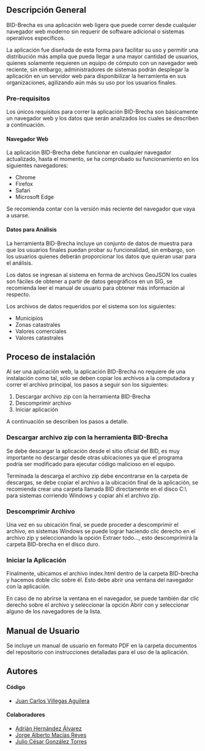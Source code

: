 ## Descripción General
BID-Brecha es una aplicación web ligera que puede correr desde cualquier navegador web moderno sin requerir de software adicional o sistemas operativos específicos.

La aplicación fue diseñada de esta forma para facilitar su uso y permitir una distribución más amplia que pueda llegar a una mayor cantidad de usuarios, quienes solamente requieren un equipo de cómputo con un navegador web reciente, sin embargo, administradores de sistemas podrán desplegar la aplicación en un servidor web para disponibilizar la herramienta en sus organizaciones, agilizando aún más su uso por los usuarios finales.

### Pre-requisitos
Los únicos requisitos para correr la aplicación BID-Brecha son básicamente un navegador web y los datos que serán analizados los cuales se describen a continuación.

#### Navegador Web
La aplicación BID-Brecha debe funcionar en cualquier navegador actualizado, hasta el momento, se ha comprobado su funcionamiento en los siguientes navegadores:

- Chrome
- Firefox
- Safari
- Microsoft Edge

Se recomienda contar con la versión más reciente del navegador que vaya a usarse.

#### Datos para Análisis
La herramienta BID-Brecha incluye un conjunto de datos de muestra para que los usuarios finales puedan probar su funcionalidad, sin embargo, son los usuarios quienes deberán proporcionar los datos que quieran usar para el análisis.

Los datos se ingresan al sistema en forma de archivos GeoJSON los cuales son fáciles de obtener a partir de datos geográficos en un SIG, se recomienda leer el manual de usuario para obtener más información al respecto.

Los archivos de datos requeridos por el sistema son los siguientes:

- Municipios
- Zonas catastrales
- Valores comerciales
- Valores catastrales



## Proceso de instalación
Al ser una aplicación web, la aplicación BID-Brecha no requiere de una instalación como tal, sólo se deben copiar los archivos a la computadora y correr el archivo principal, los pasos a seguir son los siguientes:

1. Descargar archivo zip con la herramienta BID-Brecha
2. Descomprimir archivo
3. Iniciar aplicación

A continuación se describen los pasos a detalle.

### Descargar archivo zip con la herramienta BID-Brecha
Se debe descargar la aplicación desde el sitio oficial del BID, es muy importante no descargar desde otras ubicaciones ya que el programa podría ser modificado para ejecutar código malicioso en el equipo.

Terminada la descarga el archivo zip debe encontrarse en la carpeta de descargas, se debe copiar el archivo a la ubicación final de la aplicación, se recomienda crear una carpeta llamada BID directamente en el disco C:\ para sistemas corriendo Windows y copiar ahí el archivo zip.

### Descomprimir Archivo
Una vez en su ubicación final, se puede proceder a descomprimir el archivo, en sistemas Windows se puede lograr haciendo clic derecho en el archivo zip y seleccionando la opción Extraer todo…, esto descomprimirá la carpeta BID-brecha en el disco duro.

### Iniciar la Aplicación
Finalmente, ubicamos el archivo index.html dentro de la carpeta BID-brecha y hacemos doble clic sobre él. Esto debe abrir una ventana del navegador con la aplicación.

En caso de no abrirse la ventana en el navegador, se puede también dar clic derecho sobre el archivo y seleccionar la opción Abrir con y seleccionar alguno de los navegadores de la lista.

## Manual de Usuario
Se incluye un manual de usuario en formato PDF en la carpeta documentos del repositorio con instrucciones detalladas para el uso de la aplicación.

## Autores
#### Código

* [Juan Carlos Villegas Aguilera](mailto:jcvillegas@cartodata.com "Correo electrónico")

#### Colaboradores
* [Adrián Hernández Álvarez](mailto:ahernandez@cartodata.com "Correo electrónico")
* [Jorge Alberto Macías Reyes](mailto:jmacias@cartodata.com "Correo electrónico")
* [Julio César González Torres](https://github.com/juliogontor "GitHub")
